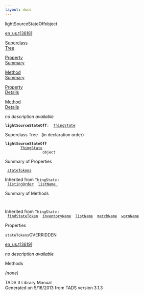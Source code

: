 ```yaml
---
layout: docs
---
```

<span class="title">lightSourceStateOff</span><span class="type">object</span>

[en_us.t](../file/en_us.t.html)\[[3618](../source/en_us.t.html#3618)\]

[Superclass  
Tree](#_SuperClassTree_)

[Property  
Summary](#_PropSummary_)

[Method  
Summary](#_MethodSummary_)

[Property  
Details](#_Properties_)

[Method  
Details](#_Methods_)

<div class="fdesc">

*no description available*

**`lightSourceStateOff`**` :   `[`ThingState`](../object/ThingState.html)

</div>

<span id="_SuperClassTree_"></span>

<div class="mjhd">

<span class="hdln">Superclass Tree</span>   (in declaration order)

</div>

**`lightSourceStateOff`**  
`         `[`ThingState`](../object/ThingState.html)  
`                 object`  
<span id="_PropSummary_"></span>

<div class="mjhd">

<span class="hdln">Summary of Properties</span>  

</div>

` `[`stateTokens`](#stateTokens)`  `

Inherited from `ThingState` :  
` `[`listingOrder`](../object/ThingState.html#listingOrder)`  `[`listName_`](../object/ThingState.html#listName_)`  `

<span id="_MethodSummary_"></span>

<div class="mjhd">

<span class="hdln">Summary of Methods</span>  

</div>

` `

Inherited from `ThingState` :  
` `[`findStateToken`](../object/ThingState.html#findStateToken)`  `[`inventoryName`](../object/ThingState.html#inventoryName)`  `[`listName`](../object/ThingState.html#listName)`  `[`matchName`](../object/ThingState.html#matchName)`  `[`wornName`](../object/ThingState.html#wornName)`  `

<span id="_Properties_"></span>

<div class="mjhd">

<span class="hdln">Properties</span>  

</div>

<span id="stateTokens"></span>

`stateTokens`<span class="rem">OVERRIDDEN</span>

[en_us.t](../file/en_us.t.html)\[[3619](../source/en_us.t.html#3619)\]

<div class="desc">

*no description available*

</div>

<span id="_Methods_"></span>

<div class="mjhd">

<span class="hdln">Methods</span>  

</div>

*(none)*

<div class="ftr">

TADS 3 Library Manual  
Generated on 5/16/2013 from TADS version 3.1.3

</div>
